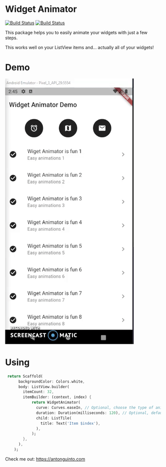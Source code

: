 # Widget Animator
[![Build Status](https://travis-ci.org/antonvinceguinto/widget-animator.svg?branch=master)](https://travis-ci.org/antonvinceguinto/widget-animator)
[![Build Status](https://img.shields.io/badge/pub-v1.0.0+6-green)]()

This package helps you to easily animate your widgets with just a few steps.

This works well on your ListView items and... actually all of your widgets!

# Demo

![](demo.gif)

# Using

```dart
 return Scaffold(
      backgroundColor: Colors.white,
      body: ListView.builder(
        itemCount: 32,
        itemBuilder: (context, index) {
            return WidgetAnimator(
              curve: Curves.easeIn, // Optional, choose the type of animation curve you want!
              duration: Duration(milliseconds: 120), // Optional, defaults to 290ms
              child: ListTile(
                title: Text('Item $index'),
              ),
            );
        },
      ),
    );
```

Check me out: https://antonguinto.com